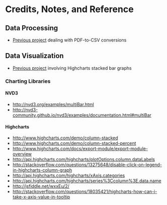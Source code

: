 # Credits, Notes, and Reference

## Data Processing

  + [Previous project](https://github.com/dwillis/state_legislatures/) dealing with PDF-to-CSV conversions

## Data Visualization

  + [Previous project](https://github.com/data-creative/us-gov-greenhouse-gas-emissions/blob/master/emissions.html) involving Highcharts stacked bar graphs

### Charting Libraries

#### NVD3

  + http://nvd3.org/examples/multiBar.html
  + http://nvd3-community.github.io/nvd3/examples/documentation.html#multiBar

#### Highcharts

  + http://www.highcharts.com/demo/column-stacked
  + http://www.highcharts.com/demo/column-stacked-percent
  + http://www.highcharts.com/docs/export-module/export-module-overview
  + http://api.highcharts.com/highcharts/plotOptions.column.dataLabels
  + http://stackoverflow.com/questions/13275648/disable-click-on-legend-in-highcharts-column-graph
  + http://api.highcharts.com/highcharts/xAxis.categories
  + http://api.highcharts.com/highcharts/series%3Ccolumn%3E.data.name
  + http://jsfiddle.net/wxxEu/2/
  + http://stackoverflow.com/questions/18035421/highcharts-how-can-i-take-x-axis-value-in-tooltip
